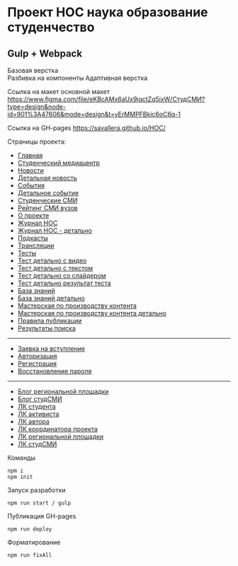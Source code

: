 # Проект НОС наука образование студенчество
## Gulp + Webpack
Базовая верстка <br/>
Разбивка на компоненты
Адаптивная верстка

Ссылка на макет основной макет https://www.figma.com/file/eKBcAMx6aUx9iqctZq5ixW/СтудСМИ?type=design&node-id=901%3A47606&mode=design&t=yErMMPFBkic6oC6q-1

Ссылка на GH-pages https://savallera.github.io/HOC/


Страницы проекта:

* [Главная](https://savallera.github.io/HOC/index.html)
* [Студенческий медиацентр](https://savallera.github.io/HOC/stud-smi.html)
* [Новости](https://savallera.github.io/HOC/news.html)
* [Детальная новость](https://savallera.github.io/HOC/event-article.html)
* [События](https://savallera.github.io/HOC/events.html)
* [Детальное событие](https://savallera.github.io/HOC/event-article.html)
* [Студенческие СМИ](https://savallera.github.io/HOC/stud-smi-base.html)
* [Рейтинг СМИ вузов](https://savallera.github.io/HOC/rating.html)
* [О проекте](https://savallera.github.io/HOC/about.html)
* [Журнал НОС](https://savallera.github.io/HOC/journal-nos.html)
* [Журнал НОС - детально](https://savallera.github.io/HOC/journal-nos-article.html)
* [Подкасты](https://savallera.github.io/HOC/podcasts.html)
* [Трансляции](https://savallera.github.io/HOC/broadcasts.html)
* [Тесты](https://savallera.github.io/HOC/tests.html)
* [Тест детально с видео](https://savallera.github.io/HOC/test-article.html)
* [Тест детально с текстом](https://savallera.github.io/HOC/test-article-text.html)
* [Тест детально со слайдером](https://savallera.github.io/HOC/test-article-image.html)
* [Тест детально результат теста](https://savallera.github.io/HOC/test-article-result.html)
* [База знаний](https://savallera.github.io/HOC/knowledge-base.html)
* [База знаний детально](https://savallera.github.io/HOC/knowledge-base-article.html)
* [Мастерская по производству контента](https://savallera.github.io/HOC/workshops.html)
* [Мастерская по производству контента детально](https://savallera.github.io/HOC/workshops-article.html)
* [Правила публикации](https://savallera.github.io/HOC/publishing-rule.html)
* [Результаты поиска](https://savallera.github.io/HOC/search-results.html)

---

* [Заявка на вступление](https://savallera.github.io/HOC/application-for-membership.html)
* [Авторизация](https://savallera.github.io/HOC/sign-in.html)
* [Регистрация](https://savallera.github.io/HOC/sign-up.html)
* [Восстановление пароля](https://savallera.github.io/HOC/resume.html)

---

* [Блог региональной площадки](https://savallera.github.io/HOC/blog-regional-site.html)
* [Блог студСМИ](https://savallera.github.io/HOC/blog-stud-smi.html)
* [ЛК студента](https://savallera.github.io/HOC/personal-account-student.html)
* [ЛК активиста](https://savallera.github.io/HOC/personal-account-activist.html)
* [ЛК автора](https://savallera.github.io/HOC/personal-account-author.html)
* [ЛК координатора проекта](https://savallera.github.io/HOC/personal-account-project-coordinator.html)
* [ЛК региональной площадки](https://savallera.github.io/HOC/personal-account-regional-site.html)
* [ЛК студСМИ](https://savallera.github.io/HOC/personal-account-stud-smi.html)


Команды

```
npm i
npm init

```

Запуск разработки

`npm run start / gulp`

Публикация GH-pages

`npm run deploy`

Форматирование

`npm run fixAll`